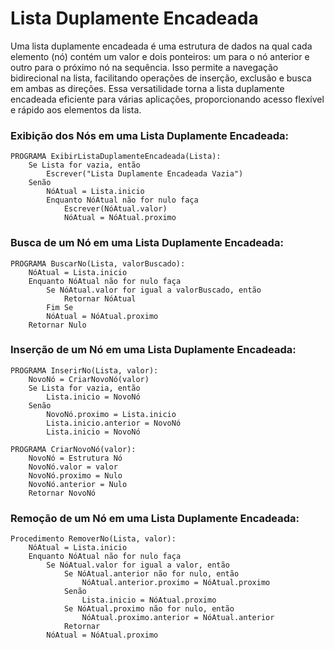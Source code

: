 # Lista Duplamente Encadeada
Uma lista duplamente encadeada é uma estrutura de dados na qual cada elemento (nó) contém um valor e dois ponteiros: um para o nó anterior e outro para o próximo nó na sequência. Isso permite a navegação bidirecional na lista, facilitando operações de inserção, exclusão e busca em ambas as direções. Essa versatilidade torna a lista duplamente encadeada eficiente para várias aplicações, proporcionando acesso flexível e rápido aos elementos da lista.

### Exibição dos Nós em uma Lista Duplamente Encadeada:
```
PROGRAMA ExibirListaDuplamenteEncadeada(Lista):
    Se Lista for vazia, então
        Escrever("Lista Duplamente Encadeada Vazia")
    Senão
        NóAtual = Lista.inicio
        Enquanto NóAtual não for nulo faça
            Escrever(NóAtual.valor)
            NóAtual = NóAtual.proximo

```

### Busca de um Nó em uma Lista Duplamente Encadeada:
```
PROGRAMA BuscarNo(Lista, valorBuscado):
    NóAtual = Lista.inicio
    Enquanto NóAtual não for nulo faça
        Se NóAtual.valor for igual a valorBuscado, então
            Retornar NóAtual
        Fim Se
        NóAtual = NóAtual.proximo
    Retornar Nulo
```

### Inserção de um Nó em uma Lista Duplamente Encadeada:
```
PROGRAMA InserirNo(Lista, valor):
    NovoNó = CriarNovoNó(valor)
    Se Lista for vazia, então
        Lista.inicio = NovoNó
    Senão
        NovoNó.proximo = Lista.inicio
        Lista.inicio.anterior = NovoNó
        Lista.inicio = NovoNó

PROGRAMA CriarNovoNó(valor):
    NovoNó = Estrutura Nó
    NovoNó.valor = valor
    NovoNó.proximo = Nulo
    NovoNó.anterior = Nulo
    Retornar NovoNó
```

### Remoção de um Nó em uma Lista Duplamente Encadeada:
```
Procedimento RemoverNo(Lista, valor):
    NóAtual = Lista.inicio
    Enquanto NóAtual não for nulo faça
        Se NóAtual.valor for igual a valor, então
            Se NóAtual.anterior não for nulo, então
                NóAtual.anterior.proximo = NóAtual.proximo
            Senão
                Lista.inicio = NóAtual.proximo
            Se NóAtual.proximo não for nulo, então
                NóAtual.proximo.anterior = NóAtual.anterior
            Retornar
        NóAtual = NóAtual.proximo
```